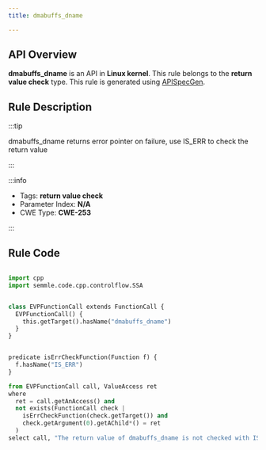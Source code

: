 ```yaml
---
title: dmabuffs_dname

---
```



## API Overview
**dmabuffs_dname** is an API in **Linux kernel**. This rule belongs to the **return value check** type. This rule is generated using [APISpecGen](../../tools/APISpecGen).
## Rule Description

:::tip

dmabuffs_dname returns error pointer on failure, use IS_ERR to check the return value

:::

:::info

- Tags: **return value check**
- Parameter Index: **N/A**
- CWE Type: **CWE-253**

:::

## Rule Code
```python

import cpp
import semmle.code.cpp.controlflow.SSA


class EVPFunctionCall extends FunctionCall {
  EVPFunctionCall() {
    this.getTarget().hasName("dmabuffs_dname")
  }
}


predicate isErrCheckFunction(Function f) {
  f.hasName("IS_ERR") 
}

from EVPFunctionCall call, ValueAccess ret
where
  ret = call.getAnAccess() and
  not exists(FunctionCall check |
    isErrCheckFunction(check.getTarget()) and
    check.getArgument(0).getAChild*() = ret
  )
select call, "The return value of dmabuffs_dname is not checked with IS_ERR."
    
```